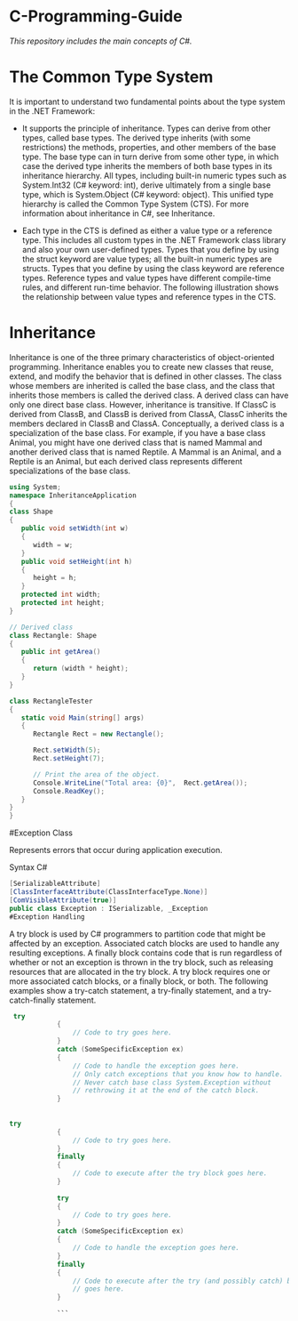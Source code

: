 # C-Programming-Guide
_This repository includes the main concepts of C#._




# The Common Type System

It is important to understand two fundamental points about the type system in the .NET Framework:
- It supports the principle of inheritance. Types can derive from other types, called base types. The derived type inherits (with some restrictions) the methods, properties, and other members of the base type. The base type can in turn derive from some other type, in which case the derived type inherits the members of both base types in its inheritance hierarchy. All types, including built-in numeric types such as System.Int32 (C# keyword: int), derive ultimately from a single base type, which is System.Object (C# keyword: object). This unified type hierarchy is called the Common Type System (CTS). For more information about inheritance in C#, see Inheritance.

- Each type in the CTS is defined as either a value type or a reference type. This includes all custom types in the .NET Framework class library and also your own user-defined types. Types that you define by using the struct keyword are value types; all the built-in numeric types are structs. Types that you define by using the class keyword are reference types. Reference types and value types have different compile-time rules, and different run-time behavior.
The following illustration shows the relationship between value types and reference types in the CTS.

# Inheritance 

Inheritance is one of the three primary characteristics of object-oriented programming. Inheritance enables you to create new classes that reuse, extend, and modify the behavior that is defined in other classes. The class whose members are inherited is called the base class, and the class that inherits those members is called the derived class. A derived class can have only one direct base class. However, inheritance is transitive. If ClassC is derived from ClassB, and ClassB is derived from ClassA, ClassC inherits the members declared in ClassB and ClassA.
Conceptually, a derived class is a specialization of the base class. For example, if you have a base class Animal, you might have one derived class that is named Mammal and another derived class that is named Reptile. A Mammal is an Animal, and a Reptile is an Animal, but each derived class represents different specializations of the base class.

```c#
using System;
namespace InheritanceApplication
{
class Shape 
{
   public void setWidth(int w)
   {
      width = w;
   }
   public void setHeight(int h)
   {
      height = h;
   }
   protected int width;
   protected int height;
}

// Derived class
class Rectangle: Shape
{
   public int getArea()
   { 
      return (width * height); 
   }
}

class RectangleTester
{
   static void Main(string[] args)
   {
      Rectangle Rect = new Rectangle();

      Rect.setWidth(5);
      Rect.setHeight(7);

      // Print the area of the object.
      Console.WriteLine("Total area: {0}",  Rect.getArea());
      Console.ReadKey();
   }
}
}
```


#Exception Class

Represents errors that occur during application execution.


Syntax
C#
```c#
[SerializableAttribute]
[ClassInterfaceAttribute(ClassInterfaceType.None)]
[ComVisibleAttribute(true)]
public class Exception : ISerializable, _Exception
#Exception Handling 
```


A try block is used by C# programmers to partition code that might be affected by an exception. Associated catch blocks are used to handle any resulting exceptions. A finally block contains code that is run regardless of whether or not an exception is thrown in the try block, such as releasing resources that are allocated in the try block. A try block requires one or more associated catch blocks, or a finally block, or both.
The following examples show a try-catch statement, a try-finally statement, and a try-catch-finally statement.

``` c#
 try
            {
                // Code to try goes here.
            }
            catch (SomeSpecificException ex)
            {
                // Code to handle the exception goes here.
                // Only catch exceptions that you know how to handle.
                // Never catch base class System.Exception without
                // rethrowing it at the end of the catch block.
            }
            
            
try
            {
                // Code to try goes here.
            }
            finally
            {
                // Code to execute after the try block goes here.
            }
            
            try
            {
                // Code to try goes here.
            }
            catch (SomeSpecificException ex)
            {
                // Code to handle the exception goes here.
            }
            finally
            {
                // Code to execute after the try (and possibly catch) blocks 
                // goes here.
            }
            
            ```
            
            

